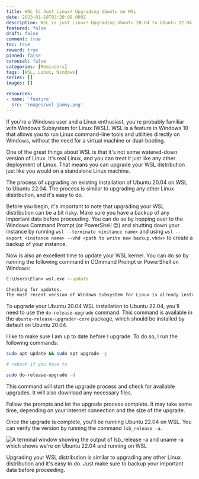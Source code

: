 ```yaml
---
title: WSL Is Just Linux! Upgrading Ubuntu on WSL
date: 2023-01-18T03:20:08.000Z
description: WSL is just Linux! Upgrading Ubuntu 20.04 to Ubuntu 22.04 on WSL is easy!
featured: false
draft: false
comment: true
toc: true
reward: true
pinned: false
carousel: false
categories: [Reminders]
tags: [WSL, Linux, Windows]
series: []
images: []

resources:
- name: 'feature'
  src: 'images/wsl-jammy.png'
---
```


If you're a Windows user and a Linux enthusiast, you're probably familiar with Windows Subsystem for Linux (WSL). WSL is a feature in Windows 10 that allows you to run Linux command-line tools and utilities directly on Windows, without the need for a virtual machine or dual-booting.

One of the great things about WSL is that it's not some watered-down version of Linux. It's real Linux, and you can treat it just like any other deployment of Linux. That means you can upgrade your WSL distribution just like you would on a standalone Linux machine.

The process of upgrading an existing installation of Ubuntu 20.04 on WSL to Ubuntu 22.04. The process is similar to upgrading any other Linux distribution, and it's easy to do.

Before you begin, it's important to note that upgrading your WSL distribution can be a bit risky. Make sure you have a backup of any important data before proceeding. You can do so by hopping over to the Windows Command Prompt (or PowerShell 😊) and shutting down your instance by running `wsl --terminate <instance name>` and using `wsl --export <instance name> --vhd <path to write new backup.vhdx>` to create a backup of your instance.

Now is also an excellent time to update your WSL kernel. You can do so by running the following command in COmmand Prompt or PowerShell on Windows:

```cmd
C:\Users\Elan> wsl.exe --update

Checking for updates.
The most recent version of Windows Subsystem for Linux is already installed.
```

To upgrade your Ubuntu 20.04 WSL installation to Ubuntu 22.04, you'll need to use the `do-release-upgrade` command. This command is available in the `ubuntu-release-upgrader-core` package, which should be installed by default on Ubuntu 20.04.

I like to make sure I am up to date before I upgrade. To do so, I run the following commands:

```bash
sudo apt update && sudo apt upgrade -y

# reboot if you have to

sudo do-release-upgrade -d
```

This command will start the upgrade process and check for available upgrades. It will also download any necessary files.

Follow the prompts and let the upgrade process complete. It may take some time, depending on your internet connection and the size of the upgrade.

Once the upgrade is complete, you'll be running Ubuntu 22.04 on WSL. You can verify the version by running the command `lsb_release -a`.


![A terminal window showing the output of lsb_release -a and uname -a which shows we're on Ubuntu 22.04 and running on WSL](feature#center)

Upgrading your WSL distribution is similar to upgrading any other Linux distribution and it's easy to do. Just make sure to backup your important data before proceeding.